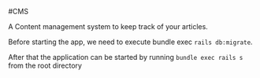#CMS

A Content management system to keep track of your articles.

Before starting the app, we need to execute bundle exec `rails db:migrate`.

After that the application can be started by running `bundle exec rails s` from the root directory
